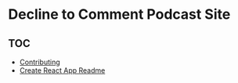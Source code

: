 # Decline to Comment Podcast Site

## TOC
  - [Contributing](docs/CONTRIBUTING.md)
  - [Create React App Readme](docs/CRA_README.md)

